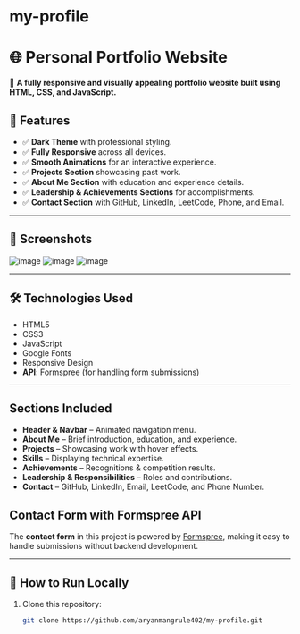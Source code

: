 ﻿# my-profile
# 🌐 Personal Portfolio Website  

🚀 **A fully responsive and visually appealing portfolio website built using HTML, CSS, and JavaScript.**  

## 📌 Features  
- ✅ **Dark Theme** with professional styling.  
- ✅ **Fully Responsive** across all devices.  
- ✅ **Smooth Animations** for an interactive experience.  
- ✅ **Projects Section** showcasing past work.  
- ✅ **About Me Section** with education and experience details.  
- ✅ **Leadership & Achievements Sections** for accomplishments.  
- ✅ **Contact Section** with GitHub, LinkedIn, LeetCode, Phone, and Email.  

---

## 📸 Screenshots  
![image](https://github.com/user-attachments/assets/906a1abd-7999-4a56-92ba-19333feb96cb)
![image](https://github.com/user-attachments/assets/2043eaf0-7576-47bd-a3b4-08a38102ce6d)
![image](https://github.com/user-attachments/assets/1df0fbd8-33ec-4783-bd9f-4f4d03f5dc7d)

 

---

## 🛠️ Technologies Used  
- HTML5  
- CSS3  
- JavaScript  
- Google Fonts  
- Responsive Design  
- **API**: Formspree (for handling form submissions)

---

##  Sections Included  
- **Header & Navbar** – Animated navigation menu.  
- **About Me** – Brief introduction, education, and experience.  
- **Projects** – Showcasing work with hover effects.  
- **Skills** – Displaying technical expertise.  
- **Achievements** – Recognitions & competition results.  
- **Leadership & Responsibilities** – Roles and contributions.  
- **Contact** – GitHub, LinkedIn, Email, LeetCode, and Phone Number.  
##  **Contact Form with Formspree API**
The **contact form** in this project is powered by [Formspree](https://formspree.io/), making it easy to handle submissions without backend development.

---

## 🎯 How to Run Locally  

1. Clone this repository:  
   ```bash
   git clone https://github.com/aryanmangrule402/my-profile.git
